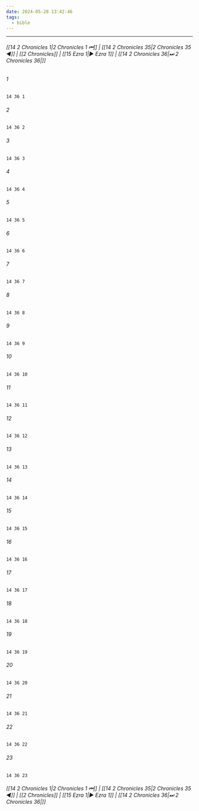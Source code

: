 ```yaml
---
date: 2024-05-28 13:42:46
tags:
  - bible
---
```

___

###### [[14 2 Chronicles 1|2 Chronicles 1 ⏮]] | [[14 2 Chronicles 35|2 Chronicles 35 ◀]] | [[2 Chronicles]] | [[15 Ezra 1|▶ Ezra 1]] | [[14 2 Chronicles 36|⏭ 2 Chronicles 36|]]

###### 1
``` verse
14 36 1 
```
###### 2
``` verse
14 36 2 
```
###### 3
``` verse
14 36 3 
```
###### 4
``` verse
14 36 4 
```
###### 5
``` verse
14 36 5 
```
###### 6
``` verse
14 36 6 
```
###### 7
``` verse
14 36 7 
```
###### 8
``` verse
14 36 8 
```
###### 9
``` verse
14 36 9 
```
###### 10
``` verse
14 36 10 
```
###### 11
``` verse
14 36 11 
```
###### 12
``` verse
14 36 12 
```
###### 13
``` verse
14 36 13 
```
###### 14
``` verse
14 36 14 
```
###### 15
``` verse
14 36 15 
```
###### 16
``` verse
14 36 16 
```
###### 17
``` verse
14 36 17 
```
###### 18
``` verse
14 36 18 
```
###### 19
``` verse
14 36 19 
```
###### 20
``` verse
14 36 20 
```
###### 21
``` verse
14 36 21 
```
###### 22
``` verse
14 36 22 
```
###### 23
``` verse
14 36 23 
```

###### [[14 2 Chronicles 1|2 Chronicles 1 ⏮]] | [[14 2 Chronicles 35|2 Chronicles 35 ◀]] | [[2 Chronicles]] | [[15 Ezra 1|▶ Ezra 1]] | [[14 2 Chronicles 36|⏭ 2 Chronicles 36|]]

